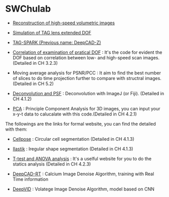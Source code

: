# SWChulab
- [Reconstruction of high-speed volumetric images](reconstruction_fastscan_v9)

- [Simulation of TAG lens extended DOF](SimulationDOF)

- [TAG-SPARK (Previous name: DeepCAD-Z)](DeepCAD-Z)

- [Correlation of examination of pratical DOF](Correlaiton) : It's the code for evident the DOF based on correlation between low- and high-speed scan images. (Detailed in CH 3.2.3)
  
- Moving average analysis for PSNR/PCC : It aim to find the best number of slices to do time projection further to compare with structral images. (Detailed in CH 5.2)

- [Deconvolution and PSF](Deconvolution.md) : Deconvolution with ImageJ (or Fiji). (Detailed in CH 4.1.2)

- [PCA](PCA/README.md) : Principle Component Analysis for 3D images, you can input your x-y-t data to calucalate with this code.(Detailed in CH 4.2.1)

The followings are the links for formal website, you can find the detailed with them:

- [Cellpose](https://github.com/MouseLand/cellpose) : Circular cell segmentation (Detailed in CH 4.1.3)

- [Ilastik](https://www.ilastik.org/) : Iregular shape segmentation (Detailed in CH 4.1.3)

- [T-test and ANOVA analysis](https://www.graphpad.com/quickcalcs/contMenu/) : It's a uselful website for you to do the statics analysis (Detailed in CH 4.2.3)
  
- [DeepCAD-RT](https://github.com/cabooster/DeepCAD-RT) : Calcium Image Denoise Algorithm, training with Real Time information

- [DeepVID](https://github.com/bu-cisl/DeepVID) : Volatege Image Denoise Algorithm, model based on CNN



